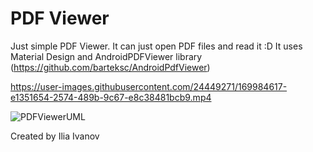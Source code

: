 # PDF Viewer
Just simple PDF Viewer. It can just open PDF files and read it :D
It uses Material Design and AndroidPDFViewer library (https://github.com/barteksc/AndroidPdfViewer)


https://user-images.githubusercontent.com/24449271/169984617-e1351654-2574-489b-9c67-e8c38481bcb9.mp4


![PDFViewerUML](https://user-images.githubusercontent.com/24449271/169977319-e298c560-4a99-4054-91a0-ee501a7e047e.png)

Created by Ilia Ivanov
